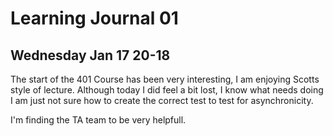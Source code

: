 # Learning Journal 01
## Wednesday Jan 17 20-18

The start of the 401 Course has been very interesting, I am enjoying Scotts style of lecture.
Although today I did feel a bit lost, I know what needs doing I am just not sure how to create the correct test
to test for asynchronicity.

I'm finding the TA team to be very helpfull.

